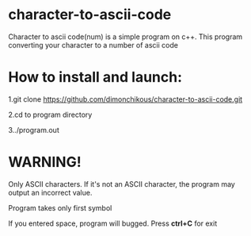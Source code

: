# character-to-ascii-code
Character to ascii code(num) is a simple program on c++. This program converting your character to a number of ascii code

# How to install and launch:

1.git clone https://github.com/dimonchikous/character-to-ascii-code.git

2.cd to program directory

3../program.out


# WARNING!
Only ASCII characters. If it's not an ASCII character, the program may output an incorrect value.

Program takes only first symbol

If you entered space, program will bugged. Press **ctrl+C** for exit
